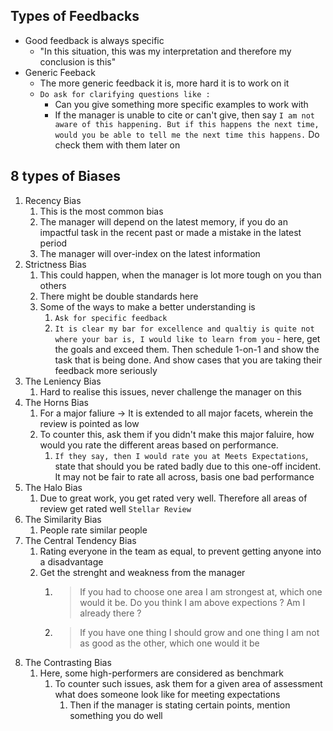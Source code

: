 ## Types of Feedbacks

- Good feedback is always specific
	- "In this situation, this was my interpretation and therefore my conclusion is this"
- Generic Feeback
	- The more generic feedback it is, more hard it is to work on it
	- `Do ask for clarifying questions like :`
		- Can you give something more specific examples to work with
		- If the manager is unable to cite or can't give, then say `I am not aware of this happening. But if this happens the next time, would you be able to tell me the next time this happens.` Do check them with them later on
	
## 8 types of Biases

1. Recency Bias
	1. This is the most common bias
	2. The manager will depend on the latest memory, if you do an impactful task in the recent past or made a mistake in the latest period
	3. The manager will over-index on the latest information
2. Strictness Bias
	1. This could happen, when the manager is lot more tough on you than others
	2. There might be double standards here
	3. Some of the ways to make a better understanding is
		1. `Ask for specific feedback`
		2. `It is clear my bar for excellence and qualtiy is quite not where your bar is, I would like to learn from you` - here, get the goals and exceed them. Then schedule 1-on-1 and show the task that is being done. And show cases that you are taking their feedback more seriously
3. The Leniency Bias
	1. Hard to realise this issues, never challenge the manager on this
4. The Horns Bias
	1. For a major faliure -> It is extended to all major facets, wherein the review is pointed as low
	2. To counter this, ask them if you didn't make this major faluire, how would you rate the different areas based on performance. 
		1. `If they say, then I would rate you at Meets Expectations`, state that should you be rated badly due to this one-off incident. It may not be fair to rate all across, basis one bad performance
5. The Halo Bias
	1. Due to great work, you get rated very well. Therefore all areas of review get rated well `Stellar Review`
6. The Similarity Bias
	1. People rate similar people
7. The Central Tendency Bias
	1. Rating everyone in the team as equal, to prevent getting anyone into a disadvantage
	2. Get the strenght and weakness from the manager
		1. > If you had to choose one area I am strongest at, which one would it be. Do you think I am above expections ? Am I already there ?
		2. > If you have one thing I should grow and one thing I am not as good as the other, which one would it be
8. The Contrasting Bias
	1. Here, some high-performers are considered as benchmark
		1. To counter such issues, ask them for a given area of assessment what does someone look like for meeting expectations
			1. Then if the manager is stating certain points, mention something you do well

